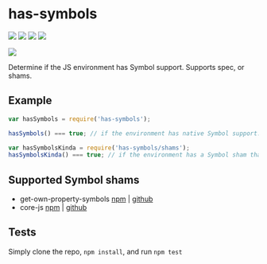# has-symbols

[![](https://david-dm.org/inspect-js/has-symbols.svg)](https://david-dm.org/inspect-js/has-symbols) [![](https://david-dm.org/inspect-js/has-symbols/dev-status.svg)](https://david-dm.org/inspect-js/has-symbols#info=devDependencies) [![](https://img.shields.io/npm/l/has-symbols.svg)](https://github.com/giulibar/Konect/tree/36adf0373135e1ba10f3740caa61d089557aa08e/node_modules/has-symbols/LICENSE/README.md) [![](https://img.shields.io/npm/dm/has-symbols.svg)](https://npm-stat.com/charts.html?package=has-symbols)

[![](https://nodei.co/npm/has-symbols.png?downloads=true&stars=true)](https://npmjs.org/package/has-symbols)

Determine if the JS environment has Symbol support. Supports spec, or shams.

## Example

```javascript
var hasSymbols = require('has-symbols');

hasSymbols() === true; // if the environment has native Symbol support. Not polyfillable, not forgeable.

var hasSymbolsKinda = require('has-symbols/shams');
hasSymbolsKinda() === true; // if the environment has a Symbol sham that mostly follows the spec.
```

## Supported Symbol shams

* get-own-property-symbols [npm](https://www.npmjs.com/package/get-own-property-symbols) \| [github](https://github.com/WebReflection/get-own-property-symbols)
* core-js [npm](https://www.npmjs.com/package/core-js) \| [github](https://github.com/zloirock/core-js)

## Tests

Simply clone the repo, `npm install`, and run `npm test`

